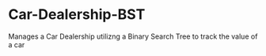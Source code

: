 # Car-Dealership-BST
Manages a Car Dealership utilizng a Binary Search Tree to track the value of a car
